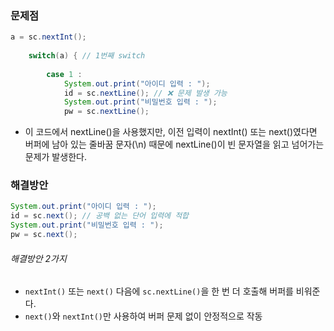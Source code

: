 ### 문제점
```java
a = sc.nextInt();
			
    switch(a) { // 1번째 switch
				
        case 1 :
            System.out.print("아이디 입력 : ");
            id = sc.nextLine(); // ❌ 문제 발생 가능
            System.out.print("비밀번호 입력 : ");
            pw = sc.nextLine();
```

- 이 코드에서 nextLine()을 사용했지만, 이전 입력이 nextInt() 또는 next()였다면 버퍼에 남아 있는 줄바꿈 문자(\n) 때문에 nextLine()이 빈 문자열을 읽고 넘어가는 문제가 발생한다.

### **해결방안**
```java
System.out.print("아이디 입력 : ");
id = sc.next(); // 공백 없는 단어 입력에 적합
System.out.print("비밀번호 입력 : ");
pw = sc.next();
```

###### 해결방안 2가지
- `nextInt()` 또는 `next()` 다음에 `sc.nextLine()`을 한 번 더 호출해 버퍼를 비워준다.
- `next()`와 `nextInt()`만 사용하여 버퍼 문제 없이 안정적으로 작동